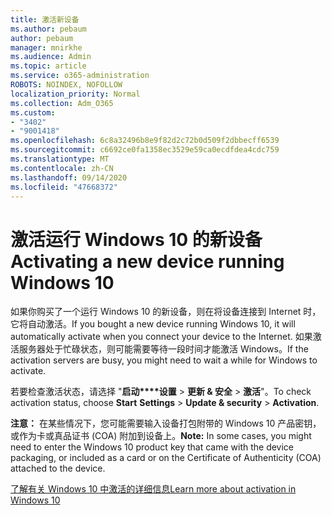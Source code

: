 ```yaml
---
title: 激活新设备
ms.author: pebaum
author: pebaum
manager: mnirkhe
ms.audience: Admin
ms.topic: article
ms.service: o365-administration
ROBOTS: NOINDEX, NOFOLLOW
localization_priority: Normal
ms.collection: Adm_O365
ms.custom:
- "3402"
- "9001418"
ms.openlocfilehash: 6c8a32496b8e9f82d2c72b0d509f2dbbecff6539
ms.sourcegitcommit: c6692ce0fa1358ec3529e59ca0ecdfdea4cdc759
ms.translationtype: MT
ms.contentlocale: zh-CN
ms.lasthandoff: 09/14/2020
ms.locfileid: "47668372"
---
```

# <a name="activating-a-new-device-running-windows-10"></a><span data-ttu-id="9804b-102">激活运行 Windows 10 的新设备</span><span class="sxs-lookup"><span data-stu-id="9804b-102">Activating a new device running Windows 10</span></span>

<span data-ttu-id="9804b-103">如果你购买了一个运行 Windows 10 的新设备，则在将设备连接到 Internet 时，它将自动激活。</span><span class="sxs-lookup"><span data-stu-id="9804b-103">If you bought a new device running Windows 10, it will automatically activate when you connect your device to the Internet.</span></span> <span data-ttu-id="9804b-104">如果激活服务器处于忙碌状态，则可能需要等待一段时间才能激活 Windows。</span><span class="sxs-lookup"><span data-stu-id="9804b-104">If the activation servers are busy, you might need to wait a while for Windows to activate.</span></span>

<span data-ttu-id="9804b-105">若要检查激活状态，请选择 "**启动\*\*\*\*设置**  >  **更新 & 安全**  >  **激活**"。</span><span class="sxs-lookup"><span data-stu-id="9804b-105">To check activation status, choose **Start** **Settings** > **Update & security** > **Activation**.</span></span>

<span data-ttu-id="9804b-106">**注意：** 在某些情况下，您可能需要输入设备打包附带的 Windows 10 产品密钥，或作为卡或真品证书 (COA) 附加到设备上。</span><span class="sxs-lookup"><span data-stu-id="9804b-106">**Note:** In some cases, you might need to enter the Windows 10 product key that came with the device packaging, or included as a card or on the Certificate of Authenticity (COA) attached to the device.</span></span>

[<span data-ttu-id="9804b-107">了解有关 Windows 10 中激活的详细信息</span><span class="sxs-lookup"><span data-stu-id="9804b-107">Learn more about activation in Windows 10</span></span>](https://support.microsoft.com/help/12440)